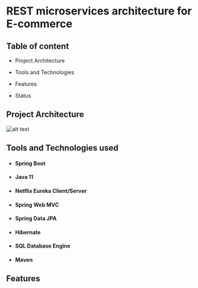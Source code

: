 # REST microservices architecture for E-commerce
## Table of content
- Project Architecture

- Tools and Technologies 

- Features 

- Status 

## Project Architecture
![alt text](https://user-images.githubusercontent.com/50141193/58799788-845b1c00-8606-11e9-924b-1b4c03a9091c.png)

## Tools and Technologies used
- #### Spring Boot
- #### Java 11
- #### Netflix Eureka Client/Server
- #### Spring Web MVC
- #### Spring Data JPA
- #### Hibernate
- #### SQL Database Engine
- #### Maven

## Features 

